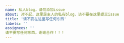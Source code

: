 ```yaml
---
name: 私人blog，请勿添加issue
about: 对不起，这里是主人的私有blog，请不要在这里提交issue
title: '请不要在这里写任何东西'
labels: ''
assignees: ''
请不要写任何东西，谢谢合作！！！
---
```



